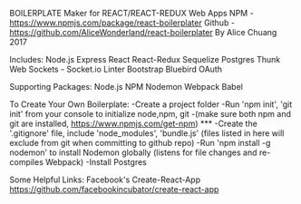 BOILERPLATE Maker for REACT/REACT-REDUX Web Apps
NPM - https://www.npmjs.com/package/react-boilerplater
Github - https://github.com/AliceWonderland/react-boilerplater
By Alice Chuang 2017

Includes:
Node.js
Express
React
React-Redux
Sequelize
Postgres
Thunk
Web Sockets - Socket.io
Linter
Bootstrap
Bluebird
OAuth

Supporting Packages:
Node.js
NPM
Nodemon
Webpack
Babel

To Create Your Own Boilerplate:
-Create a project folder
-Run 'npm init', 'git init' from your console to initialize node,npm, git
-(make sure both npm and git are installed, https://www.npmjs.com/get-npm) ***
-Create the '.gitignore' file, include 'node_modules', 'bundle.js' (files listed in here will exclude from git when committing to github repo)
-Run 'npm install -g nodemon' to install Nodemon globally (listens for file changes and re-compiles Webpack)
-Install Postgres

Some Helpful Links:
Facebook's Create-React-App https://github.com/facebookincubator/create-react-app
